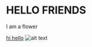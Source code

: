 # HELLO FRIENDS 					 
I am a flower

[hi hello](http://www.github.com)
![alt text](http://Y:\mtech2019-2021\ARUNachal/200/200)
